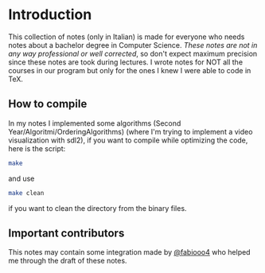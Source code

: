 # Introduction

This collection of notes (only in Italian) is made for everyone who needs notes about a bachelor degree in Computer Science. *These notes are not in any way professional or
well corrected*, so don't expect maximum precision since these notes are took during lectures. I wrote notes for NOT all the courses in our program
but only for the ones I knew I were able to code in TeX.

## How to compile

In my notes I implemented some algorithms (Second Year/Algoritmi/OrderingAlgorithms) (where I'm trying to implement a video visualization with sdl2), if you want to compile while optimizing the code, here is the script:
```bash
make
```
and use
```bash
make clean
```
if you want to clean the directory from the binary files.

## Important contributors

This notes may contain some integration made by [@fabiooo4](https://github.com/fabiooo4/Uni) who helped me through the draft of these notes.
